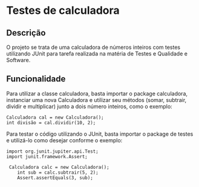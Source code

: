 # Testes de calculadora

## Descrição
O projeto se trata de uma calculadora de números inteiros com testes utilizando JUnit para tarefa realizada na matéria de Testes e Qualidade e Software.

## Funcionalidade
Para utilizar a classe calculadora, basta importar o package calculadora, instanciar uma nova Calculadora e utilizar seu métodos (somar, subtrair, dividir e multiplicar) junto a dois número inteiros, como o exemplo: 
```
Calculadora cal = new Calculadora();    
int divisão = cal.dividir(10, 2);
```
Para testar o código utilizando o JUnit, basta importar o package de testes e utilizá-lo como desejar conforme o exemplo: 
```
import org.junit.jupiter.api.Test;
import junit.framework.Assert;

 Calculadora calc = new Calculadora();
    int sub = calc.subtrair(5, 2);
    Assert.assertEquals(3, sub);
```
